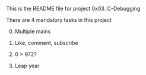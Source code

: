 This is the README file for project 0x03. C-Debugging

There are 4 mandatory tasks in this project

0. Multiple mains

1. Like, comment, subscribe

2. 0 > 972?

3. Leap year
